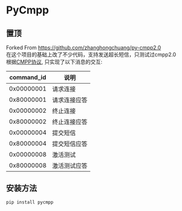 # PyCmpp

## 置顶

Forked From https://github.com/zhanghongchuang/py-cmpp2.0  
在这个项目的基础上改了不少代码，支持发送超长短信，只测试过cmpp2.0  
根据[CMPP协议](https://www.kannel.org/~tolj/specs/CMPP2/CMPP-2.0.pdf), 只实现了以下消息的交互:

| command_id | 说明 |
|---|---|
| 0x00000001  | 请求连接  |
| 0x80000001  | 请求连接应答  |
| 0x00000002  | 终止连接  |
| 0x80000002  | 终止连接应答  |
| 0x00000004  | 提交短信  |
| 0x80000004  | 提交短信应答  |
| 0x00000008  | 激活测试  |
| 0x80000008  | 激活测试应答  |

## 安装方法

```shell
pip install pycmpp
```